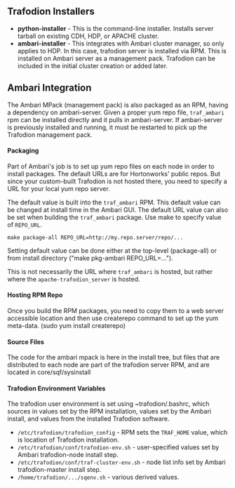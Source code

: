 <!--
   # @@@ START COPYRIGHT @@@
   #
   # Licensed to the Apache Software Foundation (ASF) under one
   # or more contributor license agreements.  See the NOTICE file
   # distributed with this work for additional information
   # regarding copyright ownership.  The ASF licenses this file
   # to you under the Apache License, Version 2.0 (the
   # "License"); you may not use this file except in compliance
   # with the License.  You may obtain a copy of the License at
   #
   #   http://www.apache.org/licenses/LICENSE-2.0
   #
   # Unless required by applicable law or agreed to in writing,
   # software distributed under the License is distributed on an
   # "AS IS" BASIS, WITHOUT WARRANTIES OR CONDITIONS OF ANY
   # KIND, either express or implied.  See the License for the
   # specific language governing permissions and limitations
   # under the License.
   #
   # @@@ END COPYRIGHT @@@
 -->

## Trafodion Installers

* **python-installer** - This is the command-line installer.
  Installs server tarball on existing CDH, HDP, or APACHE cluster.
* **ambari-installer** - This integrates with Ambari cluster manager, so only applies to HDP.
  In this case, trafodion server is installed via RPM. This is installed on Ambari server as
  a management pack. Trafodion can be included in the initial cluster creation or added later.

## Ambari Integration

The Ambari MPack (management pack) is also packaged as an RPM, having a dependency on ambari-server.
Given a proper yum repo file, `traf_ambari` rpm
can be installed directly and it pulls in ambari-server.
If ambari-server is previously installed and running, it must be restarted to pick up the Trafodion
management pack.

#### Packaging

Part of Ambari's job is to set up yum repo files on each node in order to install packages.
The default URLs are for Hortonworks' public repos. But since your custom-built Trafodion is
not hosted there, you need to specify a URL for your local yum repo server.

The default value
is built into the `traf_ambari` RPM. This default value can be changed at install time in the
Ambari GUI.  The default URL value can also be set when building
the `traf_ambari` package. Use make to specify value of `REPO_URL`.

   `make package-all REPO_URL=http://my.repo.server/repo/...`

Setting default value can be done either at the top-level (package-all) or from install
directory ("make pkg-ambari REPO_URL=...").

This is not necessarily the URL where `traf_ambari` is hosted, but rather where the
`apache-trafodion_server` is hosted.

#### Hosting RPM Repo

Once you build the RPM packages, you need to copy them to a web server accessible location and
then use createrepo command to set up the yum meta-data. (sudo yum install createrepo)

#### Source Files

The code for the ambari mpack is here in the install tree, but files that are distributed to each
node are part of the trafodion server RPM, and are located in core/sqf/sysinstall

#### Trafodion Environment Variables

The trafodion user environment is set using ~trafodion/.bashrc, which sources in values set by the RPM
installation, values set by the Ambari install, and values from the installed Trafodion software.

* `/etc/trafodion/trafodion_config` - RPM sets the `TRAF_HOME` value, which is location of Trafodion installation.
* `/etc/trafodion/conf/trafodion-env.sh` - user-specified values set by Ambari trafodion-node install step.
* `/etc/trafodion/conf/traf-cluster-env.sh` - node list info set by Ambari trafodion-master install step.
* `/home/trafodion/.../sqenv.sh` - various derived values.


